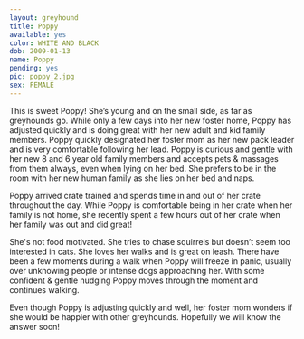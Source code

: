 ```yaml
---
layout: greyhound
title: Poppy
available: yes
color: WHITE AND BLACK
dob: 2009-01-13
name: Poppy
pending: yes
pic: poppy_2.jpg
sex: FEMALE
---
```


This is sweet Poppy!  She’s young and on the small side, as far as greyhounds go.  While only a few days into her new foster home, Poppy has adjusted quickly and is doing great with her new adult and kid family members.  Poppy quickly designated her foster mom as her new pack leader and is very comfortable following her lead.  Poppy is curious and gentle with her new 8 and 6 year old family members and accepts pets & massages from them always, even when lying on her bed. She prefers to be in the room with her new human family as she lies on her bed and naps.

Poppy arrived crate trained and spends time in and out of her crate throughout the day. While Poppy is comfortable being in her crate when her family is not home, she recently spent a few hours out of her crate when her family was out and did great!

She's not food motivated.
She tries to chase squirrels but doesn’t seem too interested in cats. She loves her walks and is great on leash.  There have been a few moments during a walk when Poppy will freeze in panic, usually over unknowing people or intense dogs approaching her.  With some confident & gentle nudging Poppy moves through the moment and continues walking.

Even though Poppy is adjusting quickly and well, her foster mom wonders if she would be happier with other greyhounds.  Hopefully we will know the answer soon!
